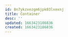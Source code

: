 ```yaml
---
id: 8n7ykzxezgm6jpk03lxexnj
title: Container
desc: ''
updated: 1663423186836
created: 1663423186836
---
```

